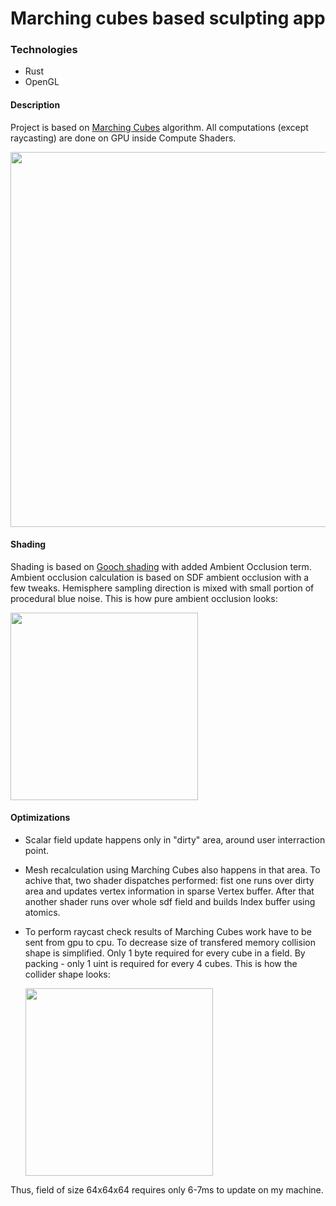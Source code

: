 # Marching cubes based sculpting app

### Technologies

- Rust
- OpenGL

#### Description

Project is based on [Marching Cubes](https://en.wikipedia.org/wiki/Marching_cubes) algorithm. All computations (except raycasting) are done on GPU inside Compute Shaders.

<img src="https://github.com/hevezolly/blobs/blob/master/showcase1.gif" width="600" height="600" />

#### Shading

Shading is based on [Gooch shading](https://en.wikipedia.org/wiki/Gooch_shading) with added Ambient Occlusion term. <br> Ambient occlusion calculation is based on SDF ambient occlusion with a few tweaks. Hemisphere sampling direction is mixed with small portion of procedural blue noise. This is how pure ambient occlusion looks:

  <img src="https://github.com/hevezolly/blobs/blob/master/ao.gif" width="300" height="300" />

#### Optimizations

- Scalar field update happens only in "dirty" area, around user interraction point.
- Mesh recalculation using Marching Cubes also happens in that area. To achive that, two shader dispatches performed: fist one runs over dirty area and updates vertex information in sparse Vertex buffer. After that another shader runs over whole sdf field and builds Index buffer using atomics.
- To perform raycast check results of Marching Cubes work have to be sent from gpu to cpu. To decrease size of transfered memory collision shape is simplified. Only 1 byte required for every cube in a field. By packing - only 1 uint is required for every 4 cubes. This is how the collider shape looks:

  <img src="https://github.com/hevezolly/blobs/blob/master/collider.gif" width="300" height="300" />

Thus, field of size 64x64x64 requires only 6-7ms to update on my machine.



